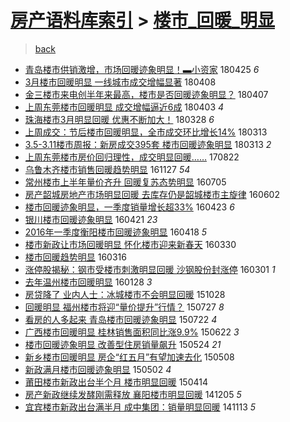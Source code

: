 [房产语料库索引](../../README.md)  > [楼市_回暖_明显](楼市_回暖_明显.md)
====
> [back](../README.md)

- [青岛楼市供销激增，市场回暖迹象明显！▬小资家](http://jkwz.applinzi.com/ittc/7095843821583860752.html#%E9%9D%92%E5%B2%9B%E6%A5%BC%E5%B8%82%E4%BE%9B%E9%94%80%E6%BF%80%E5%A2%9E%EF%BC%8C%E5%B8%82%E5%9C%BA%E5%9B%9E%E6%9A%96%E8%BF%B9%E8%B1%A1%E6%98%8E%E6%98%BE%EF%BC%81%E2%96%AC%E5%B0%8F%E8%B5%84%E5%AE%B6) 180425 *6* 
- [3月楼市回暖明显 一线城市成交增幅显著](http://jkwz.applinzi.com/ittc/7089616402665440273.html#3%E6%9C%88%E6%A5%BC%E5%B8%82%E5%9B%9E%E6%9A%96%E6%98%8E%E6%98%BE+%E4%B8%80%E7%BA%BF%E5%9F%8E%E5%B8%82%E6%88%90%E4%BA%A4%E5%A2%9E%E5%B9%85%E6%98%BE%E8%91%97) 180408  
- [金三楼市来电创半年来最高，楼市是否回暖迹象明显？](http://jkwz.applinzi.com/ittc/7089017957240013831.html#%E9%87%91%E4%B8%89%E6%A5%BC%E5%B8%82%E6%9D%A5%E7%94%B5%E5%88%9B%E5%8D%8A%E5%B9%B4%E6%9D%A5%E6%9C%80%E9%AB%98%EF%BC%8C%E6%A5%BC%E5%B8%82%E6%98%AF%E5%90%A6%E5%9B%9E%E6%9A%96%E8%BF%B9%E8%B1%A1%E6%98%8E%E6%98%BE%EF%BC%9F) 180407  
- [上周东莞楼市回暖明显 成交增幅逼近6成](http://jkwz.applinzi.com/ittc/7087686768348627985.html#%E4%B8%8A%E5%91%A8%E4%B8%9C%E8%8E%9E%E6%A5%BC%E5%B8%82%E5%9B%9E%E6%9A%96%E6%98%8E%E6%98%BE+%E6%88%90%E4%BA%A4%E5%A2%9E%E5%B9%85%E9%80%BC%E8%BF%916%E6%88%90) 180403 *4* 
- [珠海楼市3月明显回暖 优惠不断加大！](http://jkwz.applinzi.com/ittc/7085450833942807569.html#%E7%8F%A0%E6%B5%B7%E6%A5%BC%E5%B8%823%E6%9C%88%E6%98%8E%E6%98%BE%E5%9B%9E%E6%9A%96+%E4%BC%98%E6%83%A0%E4%B8%8D%E6%96%AD%E5%8A%A0%E5%A4%A7%EF%BC%81) 180328 *6* 
- [上周成交：节后楼市回暖明显，全市成交环比增长14%](http://jkwz.applinzi.com/ittc/7080059634755044362.html#%E4%B8%8A%E5%91%A8%E6%88%90%E4%BA%A4%EF%BC%9A%E8%8A%82%E5%90%8E%E6%A5%BC%E5%B8%82%E5%9B%9E%E6%9A%96%E6%98%8E%E6%98%BE%EF%BC%8C%E5%85%A8%E5%B8%82%E6%88%90%E4%BA%A4%E7%8E%AF%E6%AF%94%E5%A2%9E%E9%95%BF14%25) 180313  
- [3.5-3.11楼市周报：新房成交395套 楼市回暖迹象明显](http://jkwz.applinzi.com/ittc/7079956231739671568.html#3.5-3.11%E6%A5%BC%E5%B8%82%E5%91%A8%E6%8A%A5%EF%BC%9A%E6%96%B0%E6%88%BF%E6%88%90%E4%BA%A4395%E5%A5%97+%E6%A5%BC%E5%B8%82%E5%9B%9E%E6%9A%96%E8%BF%B9%E8%B1%A1%E6%98%8E%E6%98%BE) 180313 *2* 
- [上周东莞楼市房价回归理性，成交明显回暖……](http://jkwz.applinzi.com/ittc/7004456074579804945.html#%E4%B8%8A%E5%91%A8%E4%B8%9C%E8%8E%9E%E6%A5%BC%E5%B8%82%E6%88%BF%E4%BB%B7%E5%9B%9E%E5%BD%92%E7%90%86%E6%80%A7%EF%BC%8C%E6%88%90%E4%BA%A4%E6%98%8E%E6%98%BE%E5%9B%9E%E6%9A%96%E2%80%A6%E2%80%A6) 170822  
- [乌鲁木齐楼市销售回暖趋势明显](http://jkwz.applinzi.com/ittc/6905317550526563333.html#%E4%B9%8C%E9%B2%81%E6%9C%A8%E9%BD%90%E6%A5%BC%E5%B8%82%E9%94%80%E5%94%AE%E5%9B%9E%E6%9A%96%E8%B6%8B%E5%8A%BF%E6%98%8E%E6%98%BE) 161127 *54* 
- [常州楼市上半年量价齐升 回暖复苏态势明显](http://jkwz.applinzi.com/ittc/6851442330682524676.html#%E5%B8%B8%E5%B7%9E%E6%A5%BC%E5%B8%82%E4%B8%8A%E5%8D%8A%E5%B9%B4%E9%87%8F%E4%BB%B7%E9%BD%90%E5%8D%87+%E5%9B%9E%E6%9A%96%E5%A4%8D%E8%8B%8F%E6%80%81%E5%8A%BF%E6%98%8E%E6%98%BE) 160705  
- [房产韶城房地产市场明显回暖 去库存仍是韶城楼市主旋律](http://jkwz.applinzi.com/ittc/6839173975477060613.html#%E6%88%BF%E4%BA%A7%E9%9F%B6%E5%9F%8E%E6%88%BF%E5%9C%B0%E4%BA%A7%E5%B8%82%E5%9C%BA%E6%98%8E%E6%98%BE%E5%9B%9E%E6%9A%96+%E5%8E%BB%E5%BA%93%E5%AD%98%E4%BB%8D%E6%98%AF%E9%9F%B6%E5%9F%8E%E6%A5%BC%E5%B8%82%E4%B8%BB%E6%97%8B%E5%BE%8B) 160602  
- [楼市回暖迹象明显，一季度销量增长超33%](http://jkwz.applinzi.com/ittc/6824062690787853316.html#%E6%A5%BC%E5%B8%82%E5%9B%9E%E6%9A%96%E8%BF%B9%E8%B1%A1%E6%98%8E%E6%98%BE%EF%BC%8C%E4%B8%80%E5%AD%A3%E5%BA%A6%E9%94%80%E9%87%8F%E5%A2%9E%E9%95%BF%E8%B6%8533%25) 160423 *6* 
- [银川楼市回暖迹象明显](http://jkwz.applinzi.com/ittc/6823457534278894596.html#%E9%93%B6%E5%B7%9D%E6%A5%BC%E5%B8%82%E5%9B%9E%E6%9A%96%E8%BF%B9%E8%B1%A1%E6%98%8E%E6%98%BE) 160421 *23* 
- [2016年一季度衡阳楼市回暖迹象明显](http://jkwz.applinzi.com/ittc/6822450658766488581.html#2016%E5%B9%B4%E4%B8%80%E5%AD%A3%E5%BA%A6%E8%A1%A1%E9%98%B3%E6%A5%BC%E5%B8%82%E5%9B%9E%E6%9A%96%E8%BF%B9%E8%B1%A1%E6%98%8E%E6%98%BE) 160418 *5* 
- [楼市新政让市场回暖明显 怀化楼市迎来新春天](http://jkwz.applinzi.com/ittc/6815163103016649732.html#%E6%A5%BC%E5%B8%82%E6%96%B0%E6%94%BF%E8%AE%A9%E5%B8%82%E5%9C%BA%E5%9B%9E%E6%9A%96%E6%98%8E%E6%98%BE+%E6%80%80%E5%8C%96%E6%A5%BC%E5%B8%82%E8%BF%8E%E6%9D%A5%E6%96%B0%E6%98%A5%E5%A4%A9) 160330  
- [楼市回暖趋势明显](http://jkwz.applinzi.com/ittc/6810203867845231620.html#%E6%A5%BC%E5%B8%82%E5%9B%9E%E6%9A%96%E8%B6%8B%E5%8A%BF%E6%98%8E%E6%98%BE) 160316  
- [涨停股揭秘：钢市受楼市刺激明显回暖 沙钢股份封涨停](http://jkwz.applinzi.com/ittc/6804609246977065989.html#%E6%B6%A8%E5%81%9C%E8%82%A1%E6%8F%AD%E7%A7%98%EF%BC%9A%E9%92%A2%E5%B8%82%E5%8F%97%E6%A5%BC%E5%B8%82%E5%88%BA%E6%BF%80%E6%98%8E%E6%98%BE%E5%9B%9E%E6%9A%96+%E6%B2%99%E9%92%A2%E8%82%A1%E4%BB%BD%E5%B0%81%E6%B6%A8%E5%81%9C) 160301 *1* 
- [去年温州楼市回暖明显](http://jkwz.applinzi.com/ittc/6792345174260843524.html#%E5%8E%BB%E5%B9%B4%E6%B8%A9%E5%B7%9E%E6%A5%BC%E5%B8%82%E5%9B%9E%E6%9A%96%E6%98%8E%E6%98%BE) 160128 *3* 
- [房贷降了 业内人士：冰城楼市不会明显回暖](http://jkwz.applinzi.com/ittc/6758295739821294597.html#%E6%88%BF%E8%B4%B7%E9%99%8D%E4%BA%86+%E4%B8%9A%E5%86%85%E4%BA%BA%E5%A3%AB%EF%BC%9A%E5%86%B0%E5%9F%8E%E6%A5%BC%E5%B8%82%E4%B8%8D%E4%BC%9A%E6%98%8E%E6%98%BE%E5%9B%9E%E6%9A%96) 151028  
- [回暖明显 福州楼市将迎“量价提升”行情？](http://jkwz.applinzi.com/ittc/547650615322522103.html#%E5%9B%9E%E6%9A%96%E6%98%8E%E6%98%BE+%E7%A6%8F%E5%B7%9E%E6%A5%BC%E5%B8%82%E5%B0%86%E8%BF%8E%E2%80%9C%E9%87%8F%E4%BB%B7%E6%8F%90%E5%8D%87%E2%80%9D%E8%A1%8C%E6%83%85%EF%BC%9F) 150727 *8* 
- [看房的人多起来 青岛楼市回暖迹象明显](http://jkwz.applinzi.com/ittc/547650614974634680.html#%E7%9C%8B%E6%88%BF%E7%9A%84%E4%BA%BA%E5%A4%9A%E8%B5%B7%E6%9D%A5+%E9%9D%92%E5%B2%9B%E6%A5%BC%E5%B8%82%E5%9B%9E%E6%9A%96%E8%BF%B9%E8%B1%A1%E6%98%8E%E6%98%BE) 150722 *4* 
- [广西楼市回暖明显 桂林销售面积同比涨9.9%](http://jkwz.applinzi.com/ittc/547650611415284272.html#%E5%B9%BF%E8%A5%BF%E6%A5%BC%E5%B8%82%E5%9B%9E%E6%9A%96%E6%98%8E%E6%98%BE+%E6%A1%82%E6%9E%97%E9%94%80%E5%94%AE%E9%9D%A2%E7%A7%AF%E5%90%8C%E6%AF%94%E6%B6%A89.9%25) 150622 *3* 
- [楼市回暖迹象明显 改善型住房销量飙升](http://jkwz.applinzi.com/ittc/547650611414842432.html#%E6%A5%BC%E5%B8%82%E5%9B%9E%E6%9A%96%E8%BF%B9%E8%B1%A1%E6%98%8E%E6%98%BE+%E6%94%B9%E5%96%84%E5%9E%8B%E4%BD%8F%E6%88%BF%E9%94%80%E9%87%8F%E9%A3%99%E5%8D%87) 150524 *21* 
- [新乡楼市回暖明显 房企“红五月”有望加速去化](http://jkwz.applinzi.com/ittc/547650611411198951.html#%E6%96%B0%E4%B9%A1%E6%A5%BC%E5%B8%82%E5%9B%9E%E6%9A%96%E6%98%8E%E6%98%BE+%E6%88%BF%E4%BC%81%E2%80%9C%E7%BA%A2%E4%BA%94%E6%9C%88%E2%80%9D%E6%9C%89%E6%9C%9B%E5%8A%A0%E9%80%9F%E5%8E%BB%E5%8C%96) 150508  
- [新政满月楼市回暖迹象明显](http://jkwz.applinzi.com/ittc/547650611408896233.html#%E6%96%B0%E6%94%BF%E6%BB%A1%E6%9C%88%E6%A5%BC%E5%B8%82%E5%9B%9E%E6%9A%96%E8%BF%B9%E8%B1%A1%E6%98%8E%E6%98%BE) 150502 *4* 
- [莆田楼市新政出台半个月 楼市明显回暖](http://jkwz.applinzi.com/ittc/547650611405935645.html#%E8%8E%86%E7%94%B0%E6%A5%BC%E5%B8%82%E6%96%B0%E6%94%BF%E5%87%BA%E5%8F%B0%E5%8D%8A%E4%B8%AA%E6%9C%88+%E6%A5%BC%E5%B8%82%E6%98%8E%E6%98%BE%E5%9B%9E%E6%9A%96) 150414  
- [房产新政继续发酵刚需释放 襄阳楼市明显回暖](http://jkwz.applinzi.com/ittc/547650611380994105.html#%E6%88%BF%E4%BA%A7%E6%96%B0%E6%94%BF%E7%BB%A7%E7%BB%AD%E5%8F%91%E9%85%B5%E5%88%9A%E9%9C%80%E9%87%8A%E6%94%BE+%E8%A5%84%E9%98%B3%E6%A5%BC%E5%B8%82%E6%98%8E%E6%98%BE%E5%9B%9E%E6%9A%96) 141205 *5* 
- [宜宾楼市新政出台满半月 成中集团：销量明显回暖](http://jkwz.applinzi.com/ittc/547650611376498548.html#%E5%AE%9C%E5%AE%BE%E6%A5%BC%E5%B8%82%E6%96%B0%E6%94%BF%E5%87%BA%E5%8F%B0%E6%BB%A1%E5%8D%8A%E6%9C%88+%E6%88%90%E4%B8%AD%E9%9B%86%E5%9B%A2%EF%BC%9A%E9%94%80%E9%87%8F%E6%98%8E%E6%98%BE%E5%9B%9E%E6%9A%96) 141113 *5* 
